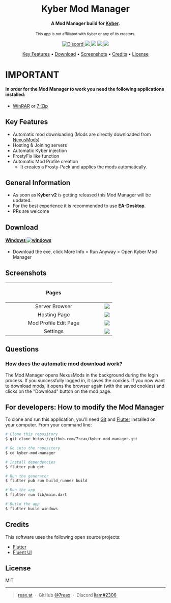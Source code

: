 <h1 align="center">
  Kyber Mod Manager
</h1>


<h4 align="center">A Mod Manager build for <a href="https://kyber.gg" target="_blank">Kyber</a>.</h4>
<p align="center"><small>This app is not affiliated with Kyber or any of its creators.</small></p>

<p align="center">
  <a href="https://discord.gg/t2YBaHqbkb">
    <img src="https://img.shields.io/discord/946919254622629928.svg?label=Discord&logo=discord&color=778cd4"
         alt="Discord">
  </a>
  <a href="https://github.com/7reax/kyber-mod-manager">
      <img src="https://img.shields.io/badge/star_it_on-github-black?style=shield&logo=github">
  </a>
  <img src="https://img.shields.io/github/downloads/7reax/kyber-mod-manager/total">
  <a title="Made with Fluent Design" href="https://github.com/bdlukaa/fluent_ui">
    <img
      src="https://img.shields.io/badge/fluent-design-blue?style=flat-square&color=7A7574&labelColor=0078D7"
    />
  </a>
  <a title="Crowdin" target="_blank" href="https://crowdin.com/project/kyber-mod-manager"><img src="https://badges.crowdin.net/kyber-mod-manager/localized.svg"></a>
</p>

<p align="center">
  <a href="#key-features">Key Features</a> •
  <a href="#download">Download</a> •
  <a href="#screenshots">Screenshots</a> •
  <a href="#credits">Credits</a> •
  <a href="#license">License</a>
</p>

# IMPORTANT

#### In order for the Mod Manager to work you need the following applications installed:

* [WinRAR](https://www.win-rar.com/) or [7-Zip](https://www.7-zip.org/)

## Key Features

* Automatic mod downloading (Mods are directly downloaded from [NexusMods](https://www.nexusmods.com/))
* Hosting & Joining servers
* Automatic Kyber injection
* FrostyFix like function
* Automatic Mod Profile creation
    * It creates a Frosty-Pack and applies the mods automatically.

## General Information

* As soon as **Kyber v2** is getting released this Mod Manager will be updated.
* For the best experience it is recommended to use **EA-Desktop**.
* PRs are welcome

## Download

#### [Windows ![windows](https://media.discordapp.net/attachments/810799100940255260/838488668816932965/ezgif-6-ac9683508192.png)](https://github.com/7reax/kyber-mod-manager/releases/latest)

- Download the exe, click More Info > Run Anyway > Open Kyber Mod Manager

## Screenshots

| <p style="width: 30vw;">Pages</p> |                         <p></p>                     |
|:---------------------------------:|:--------------------------------------------:|
|          Server Browser           | <img src="https://share.reax.at/ghMCmR.png"> |
|           Hosting Page            | <img src="https://share.reax.at/r05ytu.png"> |
|       Mod Profile Edit Page       | <img src="https://share.reax.at/m52oM9.png"> |
|       Settings                    | <img src="https://share.reax.at/IXpSOy.png"> |

## Questions

### How does the automatic mod download work?
The Mod Manager opens NexusMods in the background during the login process. If you successfully logged in, it saves the cookies. If you now want to download mods, it opens the browser again (with the saved cookies) and clicks on the "Download" button
on the mod page.

## For developers: How to modify the Mod Manager

To clone and run this application, you'll need [Git](https://git-scm.com) and [Flutter](https://docs.flutter.dev/get-started/install) installed on your computer. From your command line:

```bash
# Clone this repository
$ git clone https://github.com/7reax/kyber-mod-manager.git

# Go into the repository
$ cd kyber-mod-manager

# Install dependencies
$ flutter pub get

# Run the generator
$ flutter pub run build_runner build

# Run the app
$ flutter run lib/main.dart

# Build the app
$ flutter build windows
```

## Credits

This software uses the following open source projects:

- [Flutter](https://flutter.com/)
- [Fluent UI](https://pub.dev/packages/fluent_ui)

## License

MIT

---

> [reax.at](https://reax.at) &nbsp;&middot;&nbsp;
> GitHub [@7reax](https://github.com/7reax) &nbsp;&middot;&nbsp;
> Discord [liam#2306](https://discord.gg/6WMrYRwqhr)
